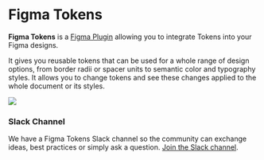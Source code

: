 # Figma Tokens

**Figma Tokens** is a [Figma Plugin](https://jansix.at/resources/figma-tokens) allowing you to integrate Tokens into your Figma designs.

It gives you reusable tokens that can be used for a whole range of design options, from border radii or spacer units to semantic color and typography styles. It allows you to change tokens and see these changes applied to the whole document or its styles.

![](/header.png)

### Slack Channel

We have a Figma Tokens Slack channel so the community can exchange ideas, best practices or simply ask a question. [Join the Slack channel](https://join.slack.com/t/figmatokens/shared_invite/zt-1930hf3jr-j09cMMi2F9SXnMvc7t23ew).
